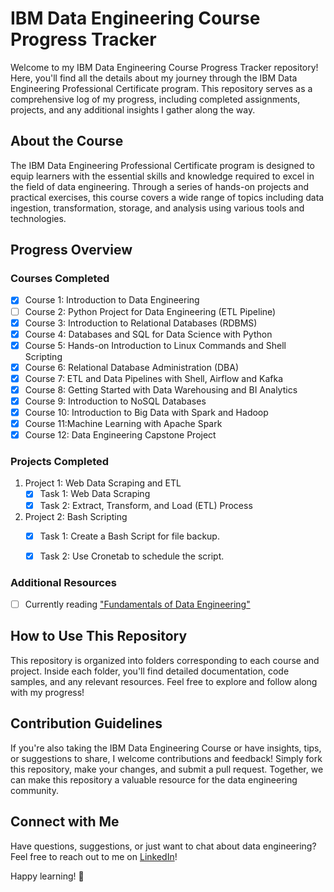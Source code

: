 # IBM Data Engineering Course Progress Tracker

Welcome to my IBM Data Engineering Course Progress Tracker repository! Here, you'll find all the details about my journey through the IBM Data Engineering Professional Certificate program. This repository serves as a comprehensive log of my progress, including completed assignments, projects, and any additional insights I gather along the way.

## About the Course

The IBM Data Engineering Professional Certificate program is designed to equip learners with the essential skills and knowledge required to excel in the field of data engineering. Through a series of hands-on projects and practical exercises, this course covers a wide range of topics including data ingestion, transformation, storage, and analysis using various tools and technologies.

## Progress Overview

### Courses Completed
- [x] Course 1: Introduction to Data Engineering
- [ ] Course 2: Python Project for Data Engineering (ETL Pipeline)
- [x] Course 3: Introduction to Relational Databases (RDBMS)
- [x] Course 4: Databases and SQL for Data Science with Python
- [x] Course 5: Hands-on Introduction to Linux Commands and Shell Scripting
- [X] Course 6: Relational Database Administration (DBA)
- [X] Course 7: ETL and Data Pipelines with Shell, Airflow and Kafka
- [X] Course 8: Getting Started with Data Warehousing and BI Analytics
- [X] Course 9: Introduction to NoSQL Databases
- [X] Course 10: Introduction to Big Data with Spark and Hadoop
- [X] Course 11:Machine Learning with Apache Spark
- [X] Course 12: Data Engineering Capstone Project

### Projects Completed
1. Project 1: Web Data Scraping and ETL
   - [x] Task 1: Web Data Scraping
   - [x] Task 2: Extract, Transform, and Load (ETL) Process
2. Project 2: Bash Scripting
   - [x] Task 1: Create a Bash Script for file backup.
   - [X] Task 2: Use Cronetab to schedule the script.


### Additional Resources
- [ ] Currently reading ["Fundamentals of Data Engineering"](https://www.google.co.in/books/edition/Fundamentals_of_Data_Engineering/3qd2EAAAQBAJ?hl=en)

## How to Use This Repository

This repository is organized into folders corresponding to each course and project. Inside each folder, you'll find detailed documentation, code samples, and any relevant resources. Feel free to explore and follow along with my progress!

## Contribution Guidelines

If you're also taking the IBM Data Engineering Course or have insights, tips, or suggestions to share, I welcome contributions and feedback! Simply fork this repository, make your changes, and submit a pull request. Together, we can make this repository a valuable resource for the data engineering community.

## Connect with Me

Have questions, suggestions, or just want to chat about data engineering? Feel free to reach out to me on [LinkedIn]([https://www.linkedin.com/in/yourprofile](https://www.linkedin.com/in/manish-kumar-tailor-6564ab22b/))!

Happy learning! 🚀
